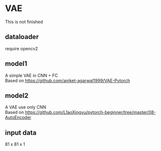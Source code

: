 # VAE
This is not finished

## dataloader
require opencv2

## model1
A simple VAE in CNN + FC  
Based on https://github.com/aniket-agarwal1999/VAE-Pytorch

## model2
A VAE use only CNN  
Based on https://github.com/L1aoXingyu/pytorch-beginner/tree/master/08-AutoEncoder

## input data
81 x 81 x 1
